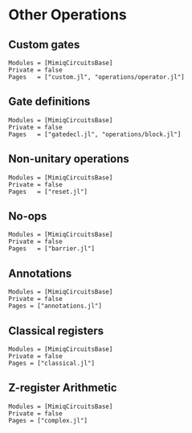# Other Operations

## Custom gates

```@autodocs
Modules = [MimiqCircuitsBase]
Private = false
Pages   = ["custom.jl", "operations/operator.jl"]
```

## Gate definitions

```@autodocs
Modules = [MimiqCircuitsBase]
Private = false
Pages   = ["gatedecl.jl", "operations/block.jl"]
```

## Non-unitary operations

```@autodocs
Modules = [MimiqCircuitsBase]
Private = false
Pages   = ["reset.jl"]
```

## No-ops

```@autodocs
Modules = [MimiqCircuitsBase]
Private = false
Pages   = ["barrier.jl"]
```

## Annotations

```@autodocs
Modules = [MimiqCircuitsBase]
Private = false
Pages = ["annotations.jl"]
```

## Classical registers

```@autodocs
Modules = [MimiqCircuitsBase]
Private = false
Pages = ["classical.jl"]
```

## Z-register Arithmetic

```@autodocs
Modules = [MimiqCircuitsBase]
Private = false
Pages = ["complex.jl"]
```
